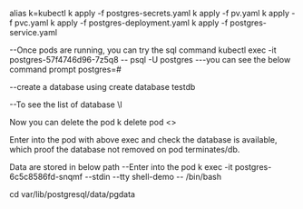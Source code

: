 alias k=kubectl
k apply -f postgres-secrets.yaml
k apply -f pv.yaml
k apply -f pvc.yaml
k apply -f postgres-deployment.yaml
k apply -f postgres-service.yaml


--Once pods are running, you can try the sql command
kubectl exec -it postgres-57f4746d96-7z5q8 -- psql -U postgres
---you can see the below command prompt 
postgres=#

--create a database using 
create database testdb

--To see the list of database
\l


Now you can delete the pod
k delete pod <<podname>>

Enter into the pod with above exec and check the database is available, which proof the database not removed on pod terminates/db.



Data are stored in below path
--Enter into the pod 
k exec -it postgres-6c5c8586fd-snqmf --stdin --tty shell-demo -- /bin/bash

cd var/lib/postgresql/data/pgdata
